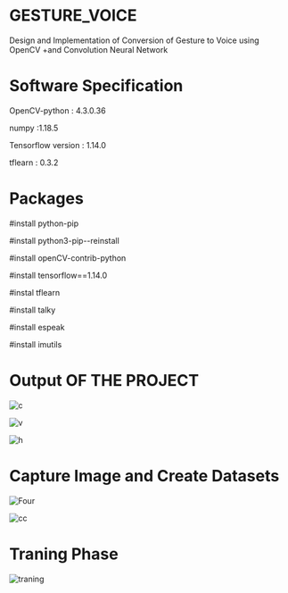 # GESTURE_VOICE
Design and Implementation of Conversion of Gesture to Voice using OpenCV  +and Convolution Neural Network

# Software Specification

OpenCV-python  : 4.3.0.36

numpy  :1.18.5

Tensorflow version : 1.14.0

tflearn : 0.3.2


# Packages

#install python-pip

#install python3-pip--reinstall

#install openCV-contrib-python

#install tensorflow==1.14.0

#instal tflearn

#install talky

#install espeak

#install imutils

# Output OF THE PROJECT
![c](https://user-images.githubusercontent.com/47920126/98439191-29402980-2116-11eb-865f-fd43f2bdea4a.PNG)

![v](https://user-images.githubusercontent.com/47920126/98439231-7d4b0e00-2116-11eb-9e70-be0e141c1cc3.PNG)

![h](https://user-images.githubusercontent.com/47920126/98439234-80de9500-2116-11eb-820d-a875cbe9f659.PNG)

 # Capture Image and Create Datasets
![Four](https://user-images.githubusercontent.com/47920126/98439239-83d98580-2116-11eb-9d7b-c6aee075cfcb.PNG)

![cc](https://user-images.githubusercontent.com/47920126/98439279-d87d0080-2116-11eb-87a0-17aa48e312a4.PNG)

 # Traning Phase
![traning](https://user-images.githubusercontent.com/47920126/98439337-432e3c00-2117-11eb-9891-9a92e8bc396e.PNG)








